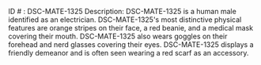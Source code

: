 ID # : DSC-MATE-1325
Description: DSC-MATE-1325 is a human male identified as an electrician. DSC-MATE-1325's most distinctive physical features are orange stripes on their face, a red beanie, and a medical mask covering their mouth. DSC-MATE-1325 also wears goggles on their forehead and nerd glasses covering their eyes. DSC-MATE-1325 displays a friendly demeanor and is often seen wearing a red scarf as an accessory.